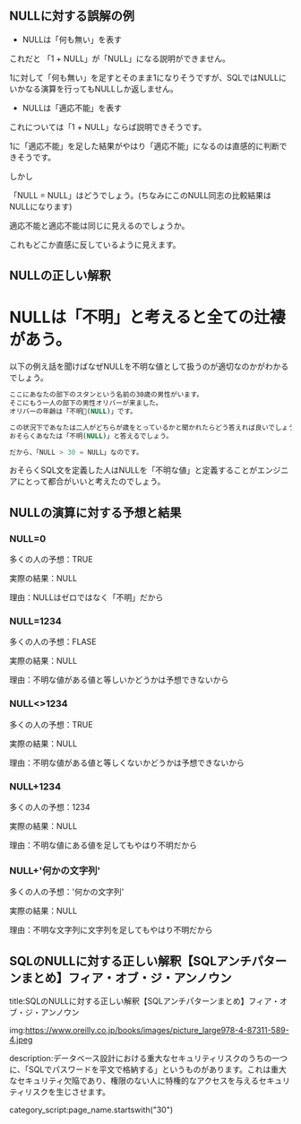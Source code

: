 

## NULLに対する誤解の例

- NULLは「何も無い」を表す

これだと 「1 + NULL」が「NULL」になる説明ができません。

1に対して「何も無い」を足すとそのまま1になりそうですが、SQLではNULLにいかなる演算を行ってもNULLしか返しません。



- NULLは「適応不能」を表す

これについては「1 + NULL」ならば説明できそうです。

1に「適応不能」を足した結果がやはり「適応不能」になるのは直感的に判断できそうです。

しかし

「NULL = NULL」はどうでしょう。(ちなみにこのNULL同志の比較結果はNULLになります)

適応不能と適応不能は同じに見えるのでしょうか。

これもどこか直感に反しているように見えます。



## NULLの正しい解釈

# NULLは「不明」と考えると全ての辻褄があう。

以下の例え話を聞けばなぜNULLを不明な値として扱うのが適切なのかがわかるでしょう。

```sql
ここにあなたの部下のスタンという名前の30歳の男性がいます。
そこにもう一人の部下の男性オリバーが来ました。
オリバーの年齢は「不明(NULL)」です。

この状況下であなたは二人がどちらが歳をとっているかと聞かれたらどう答えれば良いでしょうか。
おそらくあなたは「不明(NULL)」と答えるでしょう。

だから、「NULL > 30 = NULL」なのです。
```

おそらくSQL文を定義した人はNULLを「不明な値」と定義することがエンジニアにとって都合がいいと考えたのでしょう。


## NULLの演算に対する予想と結果

### NULL=0

多くの人の予想：TRUE

実際の結果：NULL

理由：NULLはゼロではなく「不明」だから


### NULL=1234

多くの人の予想：FLASE

実際の結果：NULL

理由：不明な値がある値と等しいかどうかは予想できないから

### NULL<>1234

多くの人の予想：TRUE

実際の結果：NULL

理由：不明な値がある値と等しくないかどうかは予想できないから

### NULL+1234

多くの人の予想：1234

実際の結果：NULL

理由：不明な値にある値を足してもやはり不明だから

### NULL+'何かの文字列'

多くの人の予想：'何かの文字列'

実際の結果：NULL

理由：不明な文字列に文字列を足してもやはり不明だから









## SQLのNULLに対する正しい解釈【SQLアンチパターンまとめ】フィア・オブ・ジ・アンノウン



title:SQLのNULLに対する正しい解釈【SQLアンチパターンまとめ】フィア・オブ・ジ・アンノウン



img:https://www.oreilly.co.jp/books/images/picture_large978-4-87311-589-4.jpeg



description:データベース設計における重大なセキュリティリスクのうちの一つに、「SQLでパスワードを平文で格納する」というものがあります。これは重大なセキュリティ欠陥であり、権限のない人に特権的なアクセスを与えるセキュリティリスクを生じさせます。

category_script:page_name.startswith("30")

